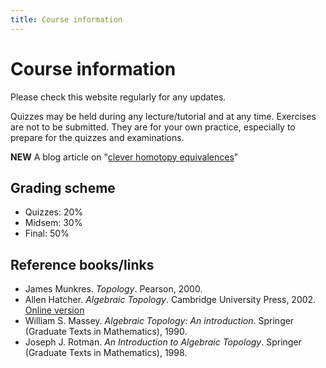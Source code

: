 ```yaml
---
title: Course information
---
```


# Course information

Please check this website regularly for any updates.

Quizzes may be held during any lecture/tutorial and at any time. Exercises are not to be submitted. They are for your own practice, especially to prepare for the quizzes and examinations.

**NEW** A blog article on "[clever homotopy equivalences](https://www.math3ma.com/blog/clever-homotopy-equivalences)"


## Grading scheme

- Quizzes: 20%
- Midsem: 30%
- Final: 50%

## Reference books/links

- James Munkres. *Topology*. Pearson, 2000.
- Allen Hatcher. *Algebraic Topology*. Cambridge University Press, 2002. [Online version](https://pi.math.cornell.edu/~hatcher/AT/AT.pdf)
- William S. Massey. *Algebraic Topology: An introduction*. Springer (Graduate Texts in Mathematics), 1990.
- Joseph J. Rotman. *An Introduction to Algebraic Topology*. Springer (Graduate Texts in Mathematics), 1998.
